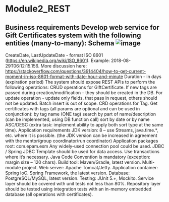 # Module2_REST
Business requirements
Develop web service for Gift Certificates system with the following entities (many-to-many): Schema
![image](https://user-images.githubusercontent.com/87644515/162612821-d4248d32-4519-4635-8b41-752cf71aab1c.png)
--
CreateDate, LastUpdateDate - format ISO 8601 (https://en.wikipedia.org/wiki/ISO_8601). Example: 2018-08-29T06:12:15.156. More discussion here: https://stackoverflow.com/questions/3914404/how-to-get-current-moment-in-iso-8601-format-with-date-hour-and-minute
Duration - in days (expiration period)
The system should expose REST APIs to perform the following operations:
CRUD operations for GiftCertificate. If new tags are passed during creation/modification – they should be created in the DB. For update operation - update only fields, that pass in request, others should not be updated. Batch insert is out of scope.
CRD operations for Tag.
Get certificates with tags (all params are optional and can be used in conjunction):
by tag name (ONE tag)
search by part of name/description (can be implemented, using DB function call)
sort by date or by name ASC/DESC (extra task: implement ability to apply both sort type at the same time).
Application requirements
JDK version: 8 – use Streams, java.time.*, etc. where it is possible. (the JDK version can be increased in agreement with the mentor/group coordinator/run coordinator)
Application packages root: com.epam.esm
Any widely-used connection pool could be used.
JDBC / Spring JDBC Template should be used for data access.
Use transactions where it’s necessary.
Java Code Convention is mandatory (exception: margin size – 120 chars).
Build tool: Maven/Gradle, latest version. Multi-module project.
Web server: Apache Tomcat/Jetty.
Application container: Spring IoC. Spring Framework, the latest version.
Database: PostgreSQL/MySQL, latest version.
Testing: JUnit 5.+, Mockito.
Service layer should be covered with unit tests not less than 80%.
Repository layer should be tested using integration tests with an in-memory embedded database (all operations with certificates).
